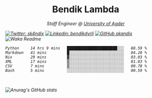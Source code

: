 <h1 align="center"> Bendik Lambda </h1>
<p align="center"><em>Staff Engineer @ <a href="http://www.uia.no">University of Agder</a></p>



[![Twitter: sk4ndix](https://img.shields.io/twitter/follow/sk4ndix?style=social)](https://twitter.com/sk4ndix)
[![Linkedin: bendikdyrli](https://img.shields.io/badge/-bendikdyrli-blue?style=flat-square&logo=Linkedin&logoColor=white&link=https://www.linkedin.com/in/bendikdyrli/)](https://www.linkedin.com/in/bendikdyrli/)
[![GitHub skandix](https://img.shields.io/github/followers/skandix?label=follow&style=social)](https://github.com/skandix)
![Waka Readme](https://github.com/skandix/skandix/workflows/Waka%20Readme/badge.svg)


<!--START_SECTION:waka-->

```text
Python     14 hrs 9 mins   ██████████████████████░░░   88.59 %
Markdown   41 mins         █░░░░░░░░░░░░░░░░░░░░░░░░   04.28 %
Nix        29 mins         ▓░░░░░░░░░░░░░░░░░░░░░░░░   03.03 %
XML        17 mins         ▒░░░░░░░░░░░░░░░░░░░░░░░░   01.83 %
CSV        7 mins          ▒░░░░░░░░░░░░░░░░░░░░░░░░   00.78 %
Bash       5 mins          ░░░░░░░░░░░░░░░░░░░░░░░░░   00.59 %
```

<!--END_SECTION:waka-->

  <br>
  
![Anurag's GitHub stats](https://github-readme-stats.vercel.app/api?username=skandix&show_icons=true&theme=tokyonight)


